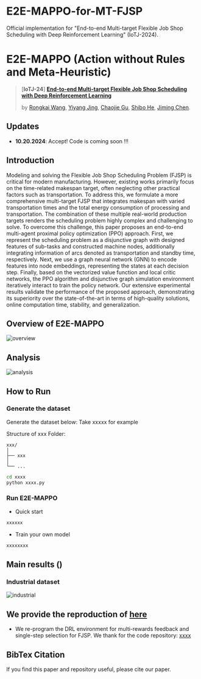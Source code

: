 # E2E-MAPPO-for-MT-FJSP
Official implementation for "End-to-end Multi-target Flexible Job Shop Scheduling with Deep Reinforcement Learning" (IoTJ-2024). 

# E2E-MAPPO (Action without Rules and Meta-Heuristic)
> [**IoTJ-24**] [**End-to-end Multi-target Flexible Job Shop Scheduling with Deep Reinforcement Learning**]()
>
> by [Rongkai Wang](), [Yiyang Jing](),  [Chaojie Gu](), [Shibo He](https://scholar.google.com/citations?hl=zh-CN&user=5GOcb4gAAAAJ&view_op=list_works&sortby=pubdate), [Jiming Chen](https://scholar.google.com/citations?user=zK9tvo8AAAAJ&hl=zh-CN).


## Updates

- **10.20.2024**: Accept! Code is coming soon !!!

## Introduction 
Modeling and solving the Flexible Job Shop Scheduling Problem (FJSP) is critical for modern manufacturing. However, existing works primarily focus on the time-related makespan target, often neglecting other practical factors such as transportation. To address this, we formulate a more comprehensive multi-target FJSP that integrates makespan with varied transportation times and the total energy consumption of processing and transportation. The combination of these multiple real-world production targets renders the scheduling problem highly complex and challenging to solve. To overcome this challenge, this paper proposes an end-to-end multi-agent proximal policy optimization (PPO) approach. First, we represent the scheduling problem as a disjunctive graph with designed features of sub-tasks and constructed machine nodes, additionally integrating information of arcs denoted as transportation and standby time, respectively. Next, we use a graph neural network (GNN) to encode features into node embeddings, representing the states at each decision step. Finally, based on the vectorized value function and local critic networks, the PPO algorithm and disjunctive graph simulation environment iteratively interact to train the policy network. Our extensive experimental results validate the performance of the proposed approach, demonstrating its superiority over the state-of-the-art in terms of high-quality solutions, online computation time, stability, and generalization.
## Overview of E2E-MAPPO
![overview]()


## Analysis
![analysis](./assets/analysis.png) 


## How to Run
### Generate the dataset 
Generate the dataset below:
Take xxxxx for example

Structure of xxx Folder:
```
xxx/
│
├── xxx
│   
└── ...
```

```bash
cd xxxx
python xxxx.py
```

### Run E2E-MAPPO
* Quick start 
```bash
xxxxxx
```
  
* Train your own model
```bash
xxxxxxxx
```


## Main results ()

### Industrial dataset
![industrial](./assets/Industrial.png) 


## We provide the reproduction of  [here]() 


* We re-program the DRL environment for multi-rewards feedback and single-step selection for FJSP. We thank for the code repository: [xxxx](xxxx)


## BibTex Citation

If you find this paper and repository useful, please cite our paper.

```

```
